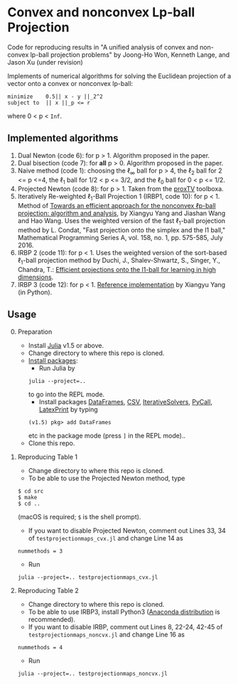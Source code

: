 # Convex and nonconvex Lp-ball Projection

Code for reproducing results in "A unified analysis of convex and non-convex lp-ball projection problems" by Joong-Ho Won, Kenneth Lange, and Jason Xu (under revision)

Implements of numerical algorithms for solving the Euclidean projection of a vector onto a convex or nonconvex lp-ball: 

```
minimize    0.5|| x - y ||_2^2
subject to  || x ||_p <= r
```

where 0 < p < `Inf`.

## Implemented algorithms

1. Dual Newton (code 6): for p > 1. Algorithm proposed in the paper.
2. Dual bisection (code 7): for **all** p > 0. Algorithm proposed in the paper.
3. Naive method (code 1): choosing the $\ell_{\infty}$ ball for p > 4, the $\ell_2$ ball for 2 <= p <=4, the $\ell_1$ ball for 1/2 < p <= 3/2, and the $\ell_0$ ball for 0 < p <= 1/2.
4. Projected Newton (code 8): for p > 1. Taken from the [proxTV](https://github.com/albarji/proxTV) toolboxa.
5. Iteratively Re-weighted $\ell_1$-Ball Projection 1 (IRBP1, code 10): for p < 1. Method of [Towards an efficient approach for the nonconvex ℓp-ball projection: algorithm and analysis](https://arxiv.org/abs/2101.01350), by Xiangyu Yang and Jiashan Wang and Hao Wang. Uses the weighted version of the fast $\ell_1$-ball projection method by L. Condat, "Fast projection onto the simplex and the l1 ball," Mathematical Programming Series A, vol. 158, no. 1, pp. 575-585, July 2016.
6. IRBP 2 (code 11): for p < 1. Uses the weighted version of the sort-based $\ell_1$-ball projection method by Duchi, J., Shalev-Shwartz, S., Singer, Y., Chandra, T.: [Efficient projections onto the l1-ball for learning in high dimensions](https://web.stanford.edu/~jduchi/projects/DuchiShSiCh08.html).
7. IRBP 3 (code 12): for p < 1. [Reference implementation](https://github.com/Optimizater/Lp-ball-Projection) by Xiangyu Yang (in Python).

## Usage

0. Preparation 
	* Install [Julia](https://julialang.org) v1.5 or above.
	* Change directory to where this repo is cloned.
	* [Install packages](https://docs.julialang.org/en/v1/stdlib/Pkg/): 
		- Run Julia by
		```
		julia --project=.. 
		```
		to go into the REPL mode.
		- Install packages [DataFrames](https://github.com/JuliaData/DataFrames.jl), [CSV](https://github.com/JuliaData/CSV.jl), [IterativeSolvers](https://github.com/JuliaLinearAlgebra/IterativeSolvers.jl), [PyCall](https://github.com/JuliaPy/PyCall.jl), [LatexPrint](https://github.com/scheinerman/LatexPrint.jl) by typing
		```
		(v1.5) pkg> add DataFrames
		```
		etc in the package mode (press `]` in the REPL mode)..
	* Clone this repo.

1. Reproducing Table 1
	- Change directory to where this repo is cloned.
	- To be able to use the Projected Newton method, type
	```
	$ cd src
	$ make
	$ cd ..
	```
	(macOS is required; `$` is the shell prompt).
	- If you want to disable Projected Newton, comment out Lines 33, 34 of `testprojectionmaps_cvx.jl` and change Line 14 as
	```
	nummethods = 3
	```
	- Run
	```
	julia --project=.. testprojectionmaps_cvx.jl
	```

2. Reproducing Table 2
	- Change directory to where this repo is cloned.
	- To be able to use IRBP3, install Python3 ([Anaconda distribution](https://www.anaconda.com) is recommended).
	- If you want to disable IRBP, comment out Lines 8, 22-24, 42-45 of `testprojectionmaps_noncvx.jl` and change Line 16 as
	```
	nummethods = 4
	```
	- Run
	```
	julia --project=.. testprojectionmaps_noncvx.jl
	```

